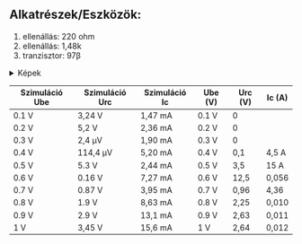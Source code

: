 
## Alkatrészek/Eszközök:
1. ellenállás: 220 ohm  
2. ellenállás: 1,48k  
3. tranzisztor: 97β

<details>
<summary>Képek</summary>
<img src="https://raw.githubusercontent.com/1SzatmariAndras6/TAVKOZLES/refs/heads/main/JEGYZOKONYV/08%20Tranzisztor%20m%C5%B1k%C3%B6d%C3%A9s%C3%A9nek%20vizsg%C3%A1lata/61B4PnAml%2BL.SS700.jpg">
<br>
<img src="https://raw.githubusercontent.com/1SzatmariAndras6/TAVKOZLES/refs/heads/main/JEGYZOKONYV/08%20Tranzisztor%20m%C5%B1k%C3%B6d%C3%A9s%C3%A9nek%20vizsg%C3%A1lata/digital_multimeter_m_3800_2013949.jpg">
</details>

| Szimuláció Ube | Szimuláció Urc  | Szimuláció Ic| Ube (V) | Urc (V) | Ic (A)  |
|----------------|-----------------|--------------|---------|---------|---------|
| 0.1 V          | 3,24 V          | 1,47 mA      | 0.1 V   | 0       |         |
| 0.2 V          | 5,2 V           | 2,36 mA      | 0.2 V   | 0       |         |
| 0.3 V          | 2,4 µV          | 1,90 mA      | 0.3 V   | 0       |         |
| 0.4 V          | 114,4 µV        | 5,20 mA      | 0.4 V   | 0,1     | 4,5 A   |
| 0.5 V          | 5.3 V           | 2,44 mA      | 0.5 V   | 3,5     | 15 A    |
| 0.6 V          | 0.16 V          | 7,27 mA      | 0.6 V   | 12,5    | 0,056   |
| 0.7 V          | 0.87 V          | 3,95 mA      | 0.7 V   | 0,96    | 4,36    |
| 0.8 V          | 1.9 V           | 8,63 mA      | 0.8 V   | 2,25    | 0,010   |
| 0.9 V          | 2.9 V           | 13,1 mA      | 0.9 V   | 2,63    | 0,011   |
| 1 V            | 3,45 V          | 15,6 mA      | 1 V     | 2,64    | 0,012   |
